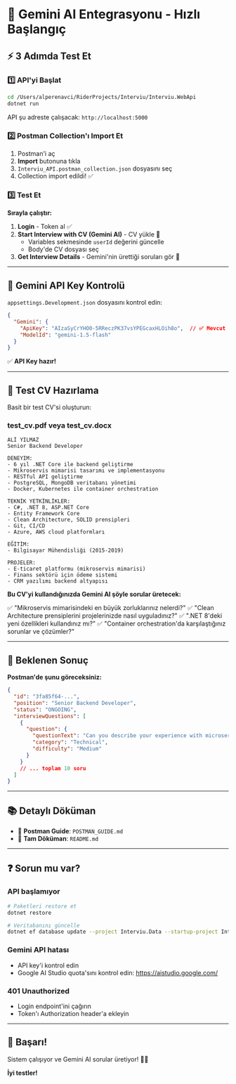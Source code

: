 # 🚀 Gemini AI Entegrasyonu - Hızlı Başlangıç

## ⚡ 3 Adımda Test Et

### 1️⃣ API'yi Başlat
```bash
cd /Users/alperenavci/RiderProjects/Interviu/Interviu.WebApi
dotnet run
```

API şu adreste çalışacak: `http://localhost:5000`

### 2️⃣ Postman Collection'ı Import Et

1. Postman'i aç
2. **Import** butonuna tıkla
3. `Interviu_API.postman_collection.json` dosyasını seç
4. Collection import edildi! ✅

### 3️⃣ Test Et

**Sırayla çalıştır:**

1. **Login** - Token al ✅
2. **Start Interview with CV (Gemini AI)** - CV yükle 🤖
   - Variables sekmesinde `userId` değerini güncelle
   - Body'de CV dosyası seç
3. **Get Interview Details** - Gemini'nin ürettiği soruları gör 📝

---

## 📝 Gemini API Key Kontrolü

`appsettings.Development.json` dosyasını kontrol edin:

```json
{
  "Gemini": {
    "ApiKey": "AIzaSyCrYHO0-5RReczPK37vsYPEGcaxHLOih8o",  // ✅ Mevcut
    "ModelId": "gemini-1.5-flash"
  }
}
```

✅ **API Key hazır!**

---

## 🧪 Test CV Hazırlama

Basit bir test CV'si oluşturun:

### test_cv.pdf veya test_cv.docx

```
ALİ YILMAZ
Senior Backend Developer

DENEYIM:
- 6 yıl .NET Core ile backend geliştirme
- Mikroservis mimarisi tasarımı ve implementasyonu
- RESTful API geliştirme
- PostgreSQL, MongoDB veritabanı yönetimi
- Docker, Kubernetes ile container orchestration

TEKNİK YETKİNLİKLER:
- C#, .NET 8, ASP.NET Core
- Entity Framework Core
- Clean Architecture, SOLID prensipleri
- Git, CI/CD
- Azure, AWS cloud platformları

EĞİTİM:
- Bilgisayar Mühendisliği (2015-2019)

PROJELER:
- E-ticaret platformu (mikroservis mimarisi)
- Finans sektörü için ödeme sistemi
- CRM yazılımı backend altyapısı
```

**Bu CV'yi kullandığınızda Gemini AI şöyle sorular üretecek:**

✅ "Mikroservis mimarisindeki en büyük zorluklarınız nelerdi?"
✅ "Clean Architecture prensiplerini projelerinizde nasıl uyguladınız?"
✅ ".NET 8'deki yeni özellikleri kullandınız mı?"
✅ "Container orchestration'da karşılaştığınız sorunlar ve çözümler?"

---

## 🎯 Beklenen Sonuç

**Postman'de şunu göreceksiniz:**

```json
{
  "id": "3fa85f64-...",
  "position": "Senior Backend Developer",
  "status": "ONGOING",
  "interviewQuestions": [
    {
      "question": {
        "questionText": "Can you describe your experience with microservices...",
        "category": "Technical",
        "difficulty": "Medium"
      }
    }
    // ... toplam 10 soru
  ]
}
```

---

## 📚 Detaylı Döküman

- 📮 **Postman Guide**: `POSTMAN_GUIDE.md`
- 📖 **Tam Döküman**: `README.md`

---

## ❓ Sorun mu var?

### API başlamıyor
```bash
# Paketleri restore et
dotnet restore

# Veritabanını güncelle
dotnet ef database update --project Interviu.Data --startup-project Interviu.WebApi
```

### Gemini API hatası
- API key'i kontrol edin
- Google AI Studio quota'sını kontrol edin: https://aistudio.google.com/

### 401 Unauthorized
- Login endpoint'ini çağırın
- Token'ı Authorization header'a ekleyin

---

## 🎉 Başarı!

Sistem çalışıyor ve Gemini AI sorular üretiyor! 🚀🤖

**İyi testler!** 


